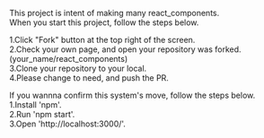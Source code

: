 This project is intent of making many react_components.  
When you start this project, follow the steps below.

1.Click "Fork" button at the top right of the screen.  
2.Check your own page, and open your repository was forked.(your_name/react_components)  
3.Clone your repository to your local.  
4.Please change to need, and push the PR.


If you wannna confirm this system's move, follow the steps below.  
1.Install 'npm'.  
2.Run 'npm start'.  
3.Open 'http://localhost:3000/'.  
